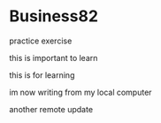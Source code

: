 # Business82
practice exercise 

this is important to learn 

this is for learning 

im now writing from my local computer

another remote update 
